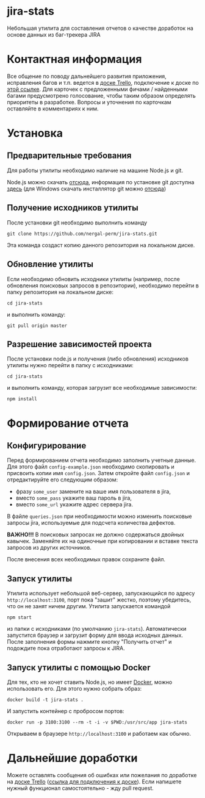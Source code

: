 # jira-stats		
		
Небольшая утилита для составления отчетов о качестве доработок на основе данных из баг-трекера JIRA		

# Контактная информация

Все общение по поводу дальнейшего развития приложения, исправления багов и т.п. ведется в [доске Trello](https://trello.com/b/7UU10dkC), подключение к доске по [этой ссылке](https://trello.com/invite/b/7UU10dkC/d294e59e352277f423953d13b2e86bc8/%D0%BE%D1%82%D1%87%D0%B5%D1%82%D1%8B-%D0%BF%D0%BE-jira). Для карточек с предложенными фичами / найденными багами предусмотрено голосование, чтобы таким образом определять приоритеты в разработке. Вопросы и уточнения по карточкам оставляйте в комментариях к ним.

# Установка		
		
## Предварительные требования		
		
Для работы утилиты необходимо наличие на машине Node.js и git. 		
		
Node.js можно скачать [отсюда](https://nodejs.org/en/download/), информация по установке git доступна [здесь](https://git-scm.com/book/ru/v2/%D0%92%D0%B2%D0%B5%D0%B4%D0%B5%D0%BD%D0%B8%D0%B5-%D0%A3%D1%81%D1%82%D0%B0%D0%BD%D0%BE%D0%B2%D0%BA%D0%B0-Git) (для Windows скачать инсталлятор git можно [отсюда](https://git-for-windows.github.io/))		
		
## Получение исходников утилиты		
		
После установки git необходимо выполнить команду 		
```		
git clone https://github.com/nergal-perm/jira-stats.git		
```		
Эта команда создаст копию данного репозитория на локальном диске.		
		
## Обновление утилиты		
		
Если необходимо обновить исходники утилиты (например, после обновления поисковых запросов в репозитории), необходимо перейти в папку репозитория на локальном диске:		
```		
cd jira-stats		
```
и выполнить команду:		
```		
git pull origin master		
```		
		
## Разрешение зависимостей проекта		
		
После установки node.js и получения (либо обновления) исходников утилиты нужно перейти в папку с исходниками:		
```		
cd jira-stats		
```		
и выполнить команду, которая загрузит все необходимые зависимости:		
```		
npm install		
```		
		
# Формирование отчета		
		
## Конфигурирование		
		
Перед формированием отчета необходимо заполнить учетные данные. Для этого файл `config-example.json` необходимо скопировать и присвоить копии имя `config.json`. Затем откройте файл `config.json` и отредактируйте его следующим образом:		
* фразу `some_user` замените на ваше имя пользователя в jira,		
* вместо `some_pass` укажите ваш пароль в jira,		
* вместо `some_url` укажите адрес сервера jira.		
		
В файле `queries.json` при необходимости можно изменить поисковые запросы jira, используемые для подсчета количества дефектов.
		
**ВАЖНО!!!** В поисковых запросах не должно содержаться двойных кавычек. Заменяйте их на одиночные при копировании и вставке текста запросов из других источников.		
		
После внесения всех необходимых правок сохраните файл.		
		
## Запуск утилиты		
		
Утилита использует небольшой веб-сервер, запускающийся по адресу `http://localhost:3100`, порт пока "зашит" жестко, поэтому убедитесь, что он не занят ничем другим. Утилита запускается командой
```		
npm start
```
из папки с исходниками (по умолчанию `jira-stats`). Автоматически запустится браузер и загрузит форму для ввода исходных данных. После заполнения формы нажмите кнопку "Получить отчет" и подождите пока отработают запросы к JIRA.

## Запуск утилиты с помощью Docker

Для тех, кто не хочет ставить Node.js, но имеет [Docker](https://www.docker.com/), можно использовать его. Для этого нужно собрать образ:
```
docker build -t jira-stats .
```

И запустить контейнер с пробросом портов:
```
docker run -p 3100:3100 --rm -t -i -v $PWD:/usr/src/app jira-stats
```

Открываем в браузере `http://localhost:3100` и работаем как обычно.

		
# Дальнейшие доработки		
		
Можете оставлять сообщения об ошибках или пожелания по доработке на [доске Trello](https://trello.com/b/7UU10dkC) ([ссылка для подключения к доске](https://trello.com/invite/b/7UU10dkC/d294e59e352277f423953d13b2e86bc8/%D0%BE%D1%82%D1%87%D0%B5%D1%82%D1%8B-%D0%BF%D0%BE-jira)). Если напишете нужный функционал самостоятельно - жду pull request.
